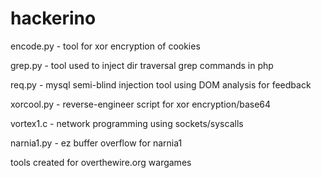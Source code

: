 # hackerino

encode.py - tool for xor encryption of cookies

grep.py - tool used to inject dir traversal grep commands in php 

req.py - mysql semi-blind injection tool using DOM analysis for feedback

xorcool.py - reverse-engineer script for xor encryption/base64

vortex1.c - network programming using sockets/syscalls 

narnia1.py - ez buffer overflow for narnia1

tools created for overthewire.org wargames
